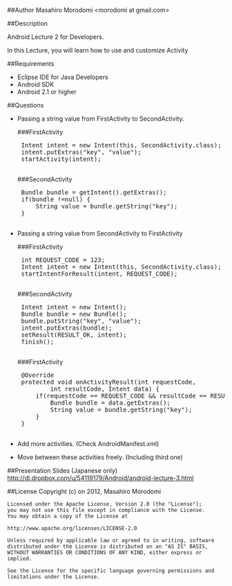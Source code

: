 ##Author
Masahiro Morodomi &lt;morodomi at gmail.com&gt;

##Description

Android Lecture 2 for Developers.

In this Lecture, you will learn how to use and customize Activity

##Requirements
 * Eclipse IDE for Java Developers
 * Android SDK
 * Android 2.1 or higher

##Questions
 * Passing a string value from FirstActivity to SecondActivity.

    ###FirstActivity
    <pre>
    Intent intent = new Intent(this, SecondActivity.class);
    intent.putExtras("key", "value");
    startActivity(intent);
    </pre>

    ###SecondActivity
    <pre>
    Bundle bundle = getIntent().getExtras();
    if(bundle !=null) {
        String value = bundle.getString("key");
    }
    </pre>

 * Passing a string value from SecondActivity to FirstActivity

    ###FirstActivity
    <pre>
    int REQUEST_CODE = 123;
    Intent intent = new Intent(this, SecondActivity.class);
    startIntentForResult(intent, REQUEST_CODE);
    </pre>

    ###SecondActivity
    <pre>
    Intent intent = new Intent();
    Bundle bundle = new Bundle();
    bundle.putString("key", "value");
    intent.putExtras(bundle);
    setResult(RESULT_OK, intent);
    finish();
    </pre>

    ###FirstActivity
    <pre>
    @Override
    protected void onActivityResult(int requestCode,
            int resultCode, Intent data) {
        if(requestCode == REQUEST_CODE && resultCode == RESULT_OK) {
            Bundle bundle = data.getExtras();
            String value = bundle.getString("key");
        }
    }
    </pre>

 * Add more activities. (Check AndroidManifest.xml)
 * Move between these activities freely. (Including third one)

##Presentation Slides (Japanese only)
http://dl.dropbox.com/u/54119179/Android/android-lecture-3.html

##License
    Copyright (c) on 2012, Masahiro Morodomi

    Licensed under the Apache License, Version 2.0 (the "License");
    you may not use this file except in compliance with the License.
    You may obtain a copy of the License at

    http://www.apache.org/licenses/LICENSE-2.0

    Unless required by applicable law or agreed to in writing, software
    distributed under the License is distributed on an "AS IS" BASIS,
    WITHOUT WARRANTIES OR CONDITIONS OF ANY KIND, either express or
    implied.

    See the License for the specific language governing permissions and
    limitations under the License.
